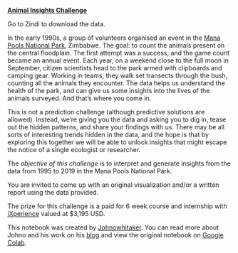 [**Animal Insights Challenge**](https://zindi.africa/competitions/animal-insights-challenge)

Go to Zindi to download the data. 

In the early 1990s, a group of volunteers organised an event in the [Mana Pools National Park](https://www.managamecount.co.zw/contacts.html), Zimbabwe. The goal: to count the animals present on the central floodplain. The first attempt was a success, and the game count became an annual event. Each year, on a weekend close to the full moon in September, citizen scientists head to the park armed with clipboards and camping gear. Working in teams, they walk set transects through the bush, counting all the animals they encounter. The data helps us understand the health of the park, and can give us some insights into the lives of the animals surveyed. And that’s where you come in.

This is not a prediction challenge (although predictive solutions are allowed). Instead, we’re giving you the data and asking you to dig in, tease out the hidden patterns, and share your findings with us. There may be all sorts of interesting trends hidden in the data, and the hope is that by exploring this together we will be able to unlock insights that might escape the notice of a single ecologist or researcher.

The *objective of this challenge* is to interpret and generate insights from the data from 1995 to 2019 in the Mana Pools National Park.

You are invited to come up with an original visualization and/or a written report using the data provided.

The prize for this challenge is a paid for 6 week course and internship with [iXperience](https://ixperience.co/remote) valued at $3,195 USD.

This notebook was created by [Johnowhitaker](https://zindi.africa/users/Johnowhitaker). You can read more about Johno and his work on his [blog](https://datasciencecastnet.home.blog/category/blogs/) and view the original notebook on [Google Colab](https://colab.research.google.com/drive/1HLc9el9i4Ywymkpqxd2YU-8Uhf0LKe0h).
